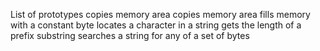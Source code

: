 List of prototypes
copies memory area
copies memory area
fills memory with a constant byte
locates a character in a string
gets the length of a prefix substring
searches a string for any of a set of bytes
